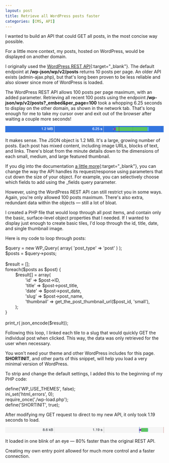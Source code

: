 ```yaml
---
layout: post
title: Retrieve all WordPress posts faster
categories: [CMS, API]
---
```


I wanted to build an API that could GET all posts, in the most concise way possible. 

For a little more context, my posts, hosted on WordPress, would be displayed on another domain. 

I originally used the [WordPress REST API](https://developer.wordpress.org/rest-api/){:target="_blank"}. The default endpoint at <b>/wp-json/wp/v2/posts</b> returns 10 posts per page. An older API exists (admin-ajax.php), but that's long been proven to be less reliable and also slower since more of WordPress is loaded. 

The WordPress REST API allows 100 posts per page maximum, with an added parameter. Retrieving all recent 100 posts using the endpoint <b>/wp-json/wp/v2/posts?_embed&per_page=100</b> took a whopping 6.25 seconds to display on the other domain, as shown in the network tab. That's long enough for me to take my cursor over and exit out of the browser after waiting a couple more seconds!

![6.25 seconds](/images/posts/jan2021/625s.png)

It makes sense. The JSON object is 1.2 MB. It's a large, growing number of posts. Each post has mixed content, including image URLs, blocks of text, and links. There's bloat from the minute details down to the dimensions of each small, medium, and large featured thumbnail. 

If you dig into the documentation [a little more](https://developer.wordpress.org/rest-api/using-the-rest-api/global-parameters/){:target="_blank"}, you can change the way the API handles its request/response using parameters that cut down the size of your object. For example, you can selectively choose which fields to add using the _fields query parameter. 

However, using the WordPress REST API can still restrict you in some ways. Again, you're only allowed 100 posts maximum. There's also extra, redundant data within the objects — still a lot of bloat.

I created a PHP file that would loop through all post items, and contain only the basic, surface-level object properties that I needed. If I wanted to display just enough to create basic tiles, I'd loop through the id, title, date, and single thumbnail image. 

Here is my code to loop through posts: 
<div class="blockcode">
<p>$query = new WP_Query( array( 'post_type' => 'post' ) );<br>
$posts = $query->posts;<br>
<br>
$result = [];<br>
foreach($posts as $post) {<br>
   &emsp; &emsp;$result[] = array(<br>
       &emsp; &emsp;&emsp; &emsp;'id' => $post->ID,<br>
       &emsp; &emsp;&emsp; &emsp;'title' => $post->post_title,<br>
       &emsp; &emsp;&emsp; &emsp;'date' => $post->post_date,<br>
       &emsp; &emsp;&emsp; &emsp;'slug' => $post->post_name,<br>
       &emsp; &emsp;&emsp; &emsp;'thumbnail' => get_the_post_thumbnail_url($post_id, 'small'),<br>
   &emsp; &emsp;);<br>
}<br>
<br>
print_r( json_encode($result));</p>
</div>

Following this loop, I linked each tile to a slug that would quickly GET the individual post when clicked. This way, the data was only retrieved for the user when necessary. 

You won't need your theme and other WordPress includes for this page. <b>SHORTINIT</b>, and other parts of this snippet, will help you load a very minimal version of WordPress.

To strip and change the default settings, I added this to the beginning of my PHP code:
<div class="blockcode">
<p>define('WP_USE_THEMES', false);<br>
ini_set('html_errors', 0);<br>
require_once('./wp-load.php');<br>
define('SHORTINIT', true);<br>
</p>
</div>

After modifying my GET request to direct to my new API, it only took 1.19 seconds to load. 

![1.19 seconds](/images/posts/jan2021/119s.png)

It loaded in one blink of an eye — 80% faster than the original REST API. 

Creating my own entry point allowed for much more control and a faster connection. 